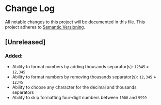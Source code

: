 # Change Log
All notable changes to this project will be documented in this file.
This project adheres to [Semantic Versioning](http://semver.org/).

## [Unreleased]
### Added:
- Ability to format numbers by adding thousands separator(s): `12345` » `12,345`
- Ability to format numbers by removing thousands separator(s): `12,345` » `12345`
- Ability to choose any character for the decimal and thousands separators
- Ability to skip formatting four-digit numbers between `1000` and `9999`
